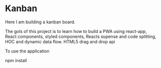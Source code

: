 # Kanban

Here I am building a kanban board.

The gols of this project is to learn how to build a PWA using react-app, React components, styled components, Reacts supense and code splitting, HOC and dynamic data flow.
HTML5 drag and drop api

To use the application

npm install
